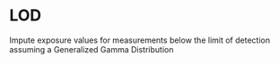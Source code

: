 LOD
===

Impute exposure values for measurements below the limit of detection assuming a Generalized Gamma Distribution
